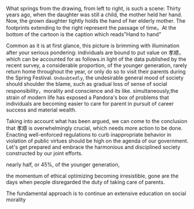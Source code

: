 What springs from the drawing, from left to right, is such a scene: Thirty years ago, when the daughter was still a child, the mother held her hand. Now, the grown daughter tightly holds the hand of her elderly mother. The footprints extending to the right represent the passage of time。At the bottom of the cartoon is the caption which reads"Hand to hand"

Common as it is at first glance, this picture is brimming with illumination after your serious pondering: individuals are bound to put value on 孝顺，which can be accounted for as follows.in light of the data published by the recent survey, a considerable proportion, of the younger generation, rarely return home throughout the year, or only do so to visit their parents during the Spring Festival. `Undoubtedly`, the undesirable general mood of society should shoulder the blame, such as gradual loss of sense of social responsibility，morality and conscience and its like.  simultaneously,the strain of modern life has exposed a Pandora's box of problems that individuals are becoming easier to care for parent in pursuit of career success and material wealth.

Taking into account what has been argued, we can come to the conclusion that 孝顺 is overwhelmingly crucial, which needs more action to be done. Enacting well-enforced regulations to curb inappropriate behavior in violation of public virtues should be high on the agenda of our government. Let's get prepared and embrace the harmonious and disciplined society constructed by our joint efforts.



nearly half, or 45%, of the younger generation,

the momentum of ethical optimizing becoming irresistible, gone are the days when people disregarded the duty of taking care of parents. 

The fundamental approach is to continue an extensive education on social morality